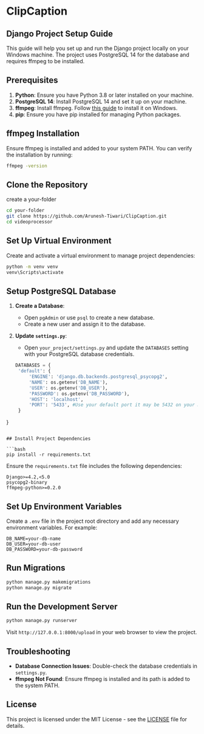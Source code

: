 # ClipCaption

## Django Project Setup Guide

This guide will help you set up and run the Django project locally on your Windows machine. The project uses PostgreSQL 14 for the database and requires ffmpeg to be installed.

## Prerequisites

1. **Python**: Ensure you have Python 3.8 or later installed on your machine.
2. **PostgreSQL 14**: Install PostgreSQL 14 and set it up on your machine.
3. **ffmpeg**: Install ffmpeg. Follow [this guide](https://www.ffmpeg.org/download.html) to install it on Windows.
4. **pip**: Ensure you have pip installed for managing Python packages.

## ffmpeg Installation

Ensure ffmpeg is installed and added to your system PATH. You can verify the installation by running:

```bash
ffmpeg -version
```

## Clone the Repository
create a your-folder
```bash
cd your-folder
git clone https://github.com/Arunesh-Tiwari/ClipCaption.git
cd videoprocessor
```
## Set Up Virtual Environment
Create and activate a virtual environment to manage project dependencies:

```bash
python -m venv venv
venv\Scripts\activate
```

## Setup PostgreSQL Database

1. **Create a Database**:
   - Open `pgAdmin` or use `psql` to create a new database.
   - Create a new user and assign it to the database.

2. **Update `settings.py`**:
   - Open `your_project/settings.py` and update the `DATABASES` setting with your PostgreSQL database credentials.

   ```python
   DATABASES = {
    'default': {
        'ENGINE': 'django.db.backends.postgresql_psycopg2',
        'NAME': os.getenv('DB_NAME'),
        'USER': os.getenv('DB_USER'),
        'PASSWORD': os.getenv('DB_PASSWORD'),
        'HOST': 'localhost',
        'PORT': '5433', #Use your default port it may be 5432 on your machine
    }
}
   ```

## Install Project Dependencies

```bash
pip install -r requirements.txt
```

Ensure the `requirements.txt` file includes the following dependencies:

```
Django>=4.2,<5.0
psycopg2-binary
ffmpeg-python>=0.2.0
```

## Set Up Environment Variables

Create a `.env` file in the project root directory and add any necessary environment variables. For example:

```
DB_NAME=your-db-name
DB_USER=your-db-user
DB_PASSWORD=your-db-password

```

## Run Migrations

```bash
python manage.py makemigrations
python manage.py migrate
```

## Run the Development Server

```bash
python manage.py runserver
```

Visit `http://127.0.0.1:8000/upload` in your web browser to view the project.

## Troubleshooting

- **Database Connection Issues**: Double-check the database credentials in `settings.py`.
- **ffmpeg Not Found**: Ensure ffmpeg is installed and its path is added to the system PATH.

## License

This project is licensed under the MIT License - see the [LICENSE](LICENSE) file for details.
